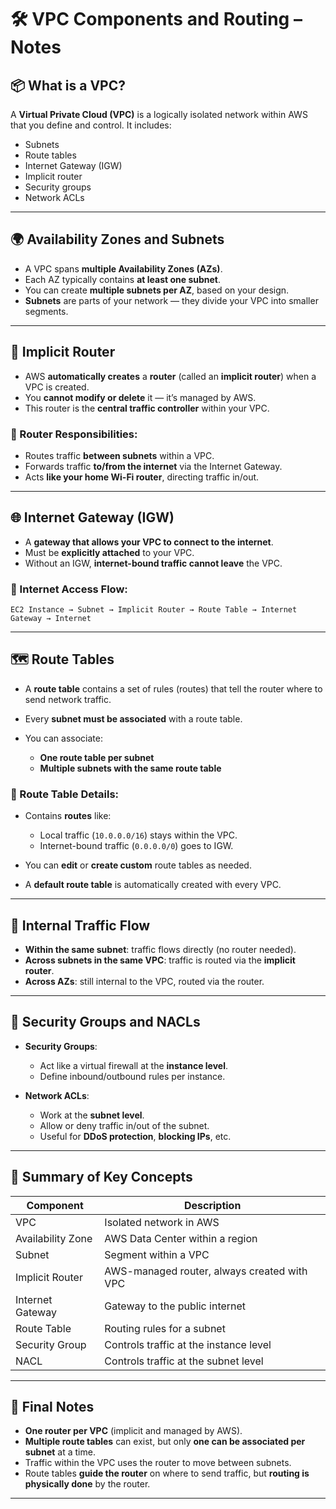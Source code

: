 # 🛠️ VPC Components and Routing – Notes

## 📦 What is a VPC?

A **Virtual Private Cloud (VPC)** is a logically isolated network within AWS that you define and control. It includes:

* Subnets
* Route tables
* Internet Gateway (IGW)
* Implicit router
* Security groups
* Network ACLs

---

## 🌍 Availability Zones and Subnets

* A VPC spans **multiple Availability Zones (AZs)**.
* Each AZ typically contains **at least one subnet**.
* You can create **multiple subnets per AZ**, based on your design.
* **Subnets** are parts of your network — they divide your VPC into smaller segments.

---

## 🔁 Implicit Router

* AWS **automatically creates** a **router** (called an **implicit router**) when a VPC is created.
* You **cannot modify or delete** it — it’s managed by AWS.
* This router is the **central traffic controller** within your VPC.

### 🚦 Router Responsibilities:

* Routes traffic **between subnets** within a VPC.
* Forwards traffic **to/from the internet** via the Internet Gateway.
* Acts **like your home Wi-Fi router**, directing traffic in/out.

---

## 🌐 Internet Gateway (IGW)

* A **gateway that allows your VPC to connect to the internet**.
* Must be **explicitly attached** to your VPC.
* Without an IGW, **internet-bound traffic cannot leave** the VPC.

### 🧭 Internet Access Flow:

```text
EC2 Instance → Subnet → Implicit Router → Route Table → Internet Gateway → Internet
```

---

## 🗺️ Route Tables

* A **route table** contains a set of rules (routes) that tell the router where to send network traffic.
* Every **subnet must be associated** with a route table.
* You can associate:

  * **One route table per subnet**
  * **Multiple subnets with the same route table**

### 🧾 Route Table Details:

* Contains **routes** like:

  * Local traffic (`10.0.0.0/16`) stays within the VPC.
  * Internet-bound traffic (`0.0.0.0/0`) goes to IGW.
* You can **edit** or **create custom** route tables as needed.
* A **default route table** is automatically created with every VPC.

---

## 🔄 Internal Traffic Flow

* **Within the same subnet**: traffic flows directly (no router needed).
* **Across subnets in the same VPC**: traffic is routed via the **implicit router**.
* **Across AZs**: still internal to the VPC, routed via the router.

---

## 🔐 Security Groups and NACLs

* **Security Groups**:

  * Act like a virtual firewall at the **instance level**.
  * Define inbound/outbound rules per instance.
* **Network ACLs**:

  * Work at the **subnet level**.
  * Allow or deny traffic in/out of the subnet.
  * Useful for **DDoS protection**, **blocking IPs**, etc.

---

## 🧠 Summary of Key Concepts

| Component         | Description                                 |
| ----------------- | ------------------------------------------- |
| VPC               | Isolated network in AWS                     |
| Availability Zone | AWS Data Center within a region             |
| Subnet            | Segment within a VPC                        |
| Implicit Router   | AWS-managed router, always created with VPC |
| Internet Gateway  | Gateway to the public internet              |
| Route Table       | Routing rules for a subnet                  |
| Security Group    | Controls traffic at the instance level      |
| NACL              | Controls traffic at the subnet level        |

---

## 📌 Final Notes

* **One router per VPC** (implicit and managed by AWS).
* **Multiple route tables** can exist, but only **one can be associated per subnet** at a time.
* Traffic within the VPC uses the router to move between subnets.
* Route tables **guide the router** on where to send traffic, but **routing is physically done** by the router.

---
